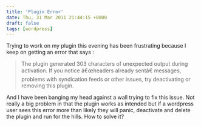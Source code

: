 ```yaml
---
title: 'Plugin Error'
date: Thu, 31 Mar 2011 21:44:15 +0000
draft: false
tags: [wordpress]
---
```


Trying to work on my plugin this evening has been frustrating because I keep on getting an error that says :

> The plugin generated 303 characters of unexpected output during activation. If you notice â€œheaders already sentâ€ messages, problems with syndication feeds or other issues, try deactivating or removing this plugin.

And I have been banging my head against a wall trying to fix this issue. Not really a big problem in that the plugin works as intended but if a wordpress user sees this error more than likely they will panic, deactivate and delete the plugin and run for the hills. How to solve it?